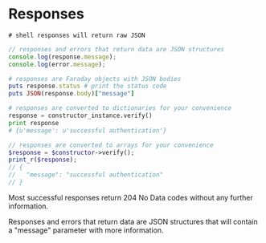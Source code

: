 # Responses


```shell
# shell responses will return raw JSON
```

```javascript
// responses and errors that return data are JSON structures
console.log(response.message);
console.log(error.message);
```

```ruby
# responses are Faraday objects with JSON bodies
puts response.status # print the status code
puts JSON(response.body)["message"]
```

```python
# responses are converted to dictionaries for your convenience
response = constructor_instance.verify()
print response
# {u'message': u'successful authentication'}
```

```php
// responses are converted to arrays for your convenience
$response = $constructor->verify();
print_r($response);
// {
//   "message": "successful authentication"
// }
```

Most successful responses return 204 No Data codes without any further information.

Responses and errors that return data are JSON structures that will contain a "message" parameter with more information.
